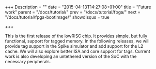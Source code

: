 +++
Description = ""
date = "2015-04-13T14:27:08+01:00"
title = "Future work"
parent = "/docs/tutorial/"
prev = "/docs/tutorial/fpga/"
next = "/docs/tutorial/fpga-bootimage/"
showdisqus = true

+++

This is the first release of the lowRISC chip. It provides simple,
but fully functional, support for tagged memory. In the following
releases, we will provide tag support in the Spike simulator and add
support for the L2 cache. We will also explore better ISA and core
support for tags. Current work is also developing an untethered version
of the SoC with the necessary peripherals.


